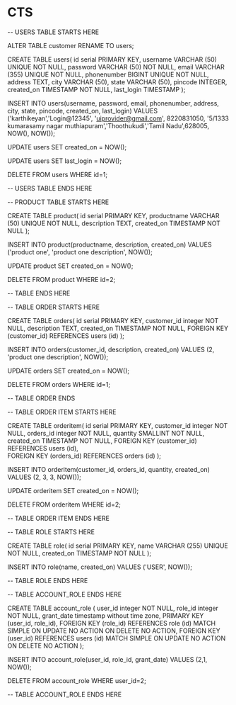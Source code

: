 # CTS

-- USERS TABLE STARTS HERE

ALTER TABLE customer
RENAME TO users;

CREATE TABLE users(
 id serial PRIMARY KEY,
 username VARCHAR (50) UNIQUE NOT NULL,
 password VARCHAR (50) NOT NULL,
 email VARCHAR (355) UNIQUE NOT NULL,
 phonenumber BIGINT UNIQUE NOT NULL,
 address TEXT,
 city VARCHAR (50),
 state VARCHAR (50),
 pincode INTEGER,
 created_on TIMESTAMP NOT NULL,
 last_login TIMESTAMP
);

INSERT INTO users(username, password, email, phonenumber, address, city, state, pincode, created_on, last_login)
VALUES ('karthikeyan','Login@12345', 'uiprovider@gmail.com', 8220831050, '5/1333 kumarasamy nagar muthiapuram','Thoothukudi','Tamil Nadu',628005, NOW(), NOW());

UPDATE users SET created_on = NOW();

UPDATE users SET last_login = NOW();

DELETE FROM users
WHERE id=1;

-- USERS TABLE ENDS HERE


-- PRODUCT TABLE STARTS HERE

CREATE TABLE product(
 id serial PRIMARY KEY,
 productname VARCHAR (50) UNIQUE NOT NULL,
 description TEXT,
 created_on TIMESTAMP NOT NULL
);

INSERT INTO product(productname, description, created_on) 
VALUES ('product one', 'product one description', NOW());

UPDATE product SET created_on = NOW();
		
DELETE FROM product
WHERE id=2;		

-- TABLE ENDS HERE


-- TABLE ORDER STARTS HERE

CREATE TABLE orders(
  id serial PRIMARY KEY,
  customer_id integer NOT NULL,
  description TEXT,
  created_on TIMESTAMP NOT NULL,
  FOREIGN KEY (customer_id) REFERENCES users (id)
);

INSERT INTO orders(customer_id, description, created_on) 
VALUES (2, 'product one description', NOW());

UPDATE orders SET created_on = NOW();

DELETE FROM orders
WHERE id=1;
		
-- TABLE ORDER ENDS


-- TABLE ORDER ITEM STARTS HERE

CREATE TABLE orderitem(
  id serial PRIMARY KEY,
  customer_id integer NOT NULL,
  orders_id integer NOT NULL,
  quantity SMALLINT NOT NULL,
  created_on TIMESTAMP NOT NULL,
  FOREIGN KEY (customer_id) REFERENCES users (id),	
  FOREIGN KEY (orders_id) REFERENCES orders (id)
);

INSERT INTO orderitem(customer_id, orders_id, quantity, created_on) 
VALUES (2, 3, 3, NOW());

UPDATE orderitem SET created_on = NOW();

DELETE FROM orderitem
WHERE id=2;
		
-- TABLE ORDER ITEM ENDS HERE


-- TABLE ROLE STARTS HERE

CREATE TABLE role(
 id serial PRIMARY KEY,
 name VARCHAR (255) UNIQUE NOT NULL,
 created_on TIMESTAMP NOT NULL
);

INSERT INTO role(name, created_on) 
VALUES ('USER', NOW());

-- TABLE ROLE ENDS HERE


-- TABLE ACCOUNT_ROLE ENDS HERE
		
CREATE TABLE account_role
(
  user_id integer NOT NULL,
  role_id integer NOT NULL,
  grant_date timestamp without time zone,
  PRIMARY KEY (user_id, role_id),
  FOREIGN KEY (role_id)
      REFERENCES role (id) MATCH SIMPLE
      ON UPDATE NO ACTION ON DELETE NO ACTION,
  FOREIGN KEY (user_id)
      REFERENCES users (id) MATCH SIMPLE
      ON UPDATE NO ACTION ON DELETE NO ACTION
);

INSERT INTO account_role(user_id, role_id, grant_date) 
VALUES (2,1, NOW());
		
DELETE FROM account_role
WHERE user_id=2;		

-- TABLE ACCOUNT_ROLE ENDS HERE
		
		
		
		
